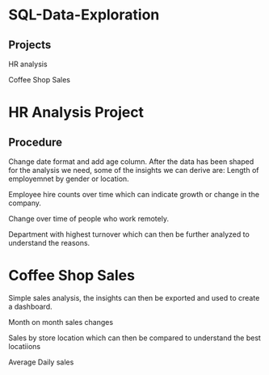 # SQL-Data-Exploration

## Projects

HR analysis

Coffee Shop Sales

# HR Analysis Project

## Procedure

Change date format and add age column. After the data has been shaped for the analysis we need, some of the insights we can derive are:
Length of employemnet by gender or location. 

Employee hire counts over time which can indicate growth or change in the company.

Change over time of people who work remotely.

Department with highest turnover which can then be further analyzed to understand the reasons.

# Coffee Shop Sales

Simple sales analysis, the insights can then be exported and used to create a dashboard.

Month on month sales changes

Sales by store location which can then be compared to understand the best locatiions

Average Daily sales










